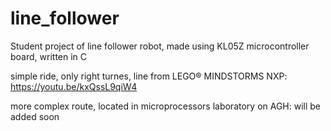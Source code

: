 # line_follower
Student project of line follower robot, made using KL05Z microcontroller board, written in C

simple ride, only right turnes, line from LEGO® MINDSTORMS NXP:
https://youtu.be/kxQssL9qiW4

more complex route, located in microprocessors laboratory on AGH:
will be added soon
